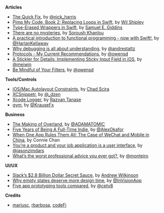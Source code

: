 **Articles**

* [The Quick Fix](https://nickharris.wordpress.com/2015/08/10/the-quick-fix/), by [@nick_harris](https://twitter.com/nick_harris)
* [Pimp My Code, Book 2: Replacing Loops in Swift](http://blog.wilshipley.com/2015/08/pimp-my-code-book-2-eliminating-loops.html), by [Wil Shipley](https://twitter.com/wilshipley)
* [Type-Erased Wrappers in Swift](https://realm.io/news/type-erased-wrappers-in-swift/), by [Samuel E. Giddins](https://twitter.com/segiddins)
* [There are no mysteries](http://khanlou.com/2015/08/there-are-no-mysteries/), by [Soroush Khanlou](https://twitter.com/khanlou)
* [A practical introduction to functional programming - now with Swift!](http://harlankellaway.com/blog/2015/08/10/swift-functional-programming-intro/), by [@HarlanKellaway](https://twitter.com/HarlanKellaway)
* [Why debugging is all about understanding](http://futurice.com/blog/why-debugging-is-all-about-understanding), by [@andrestaltz](https://twitter.com/andrestaltz)
* [Protocols - My Current Recommendations](http://owensd.io/2015/08/06/protocols.html), by [@owensd](https://twitter.com/owensd)
* [A Stickler for Details: Implementing Sticky Input Field in iOS](https://medium.com/ios-os-x-development/a-stickler-for-details-implementing-sticky-input-fields-in-ios-f88553d36dab), by [@meiwin](https://twitter.com/meiwin)
* [Be Mindful of Your Filters](http://owensd.io/2015/08/09/filter-performance.html), by [@owensd](https://twitter.com/owensd)

**Tools/Controls**

* [iOS/Mac Autolayout Constraints](http://constraints.icodeforlove.com/), by [Chad Scira](https://twitter.com/icodeforlove)
* [XCSnippetr](https://github.com/dzenbot/XCSnippetr), by [@_dzen](https://twitter.com/_dzen)
* [Xcode Logger](https://github.com/codeFi/XcodeLogger), by [Razvan Tanase](https://twitter.com/razvan_tanase)
* [gym](https://github.com/fastlane/gym), by [@KrauseFx](https://twitter.com/KrauseFx)

**Business**

* [The Making of Overland](https://medium.com/hackerpreneur-magazine/cool-picture-with-overlaid-title-and-shiittt-630c7d39f51c), by [@ADAMATOMIC](https://twitter.com/ADAMATOMIC)
* [Five Years of Being A Full-Time Indie](http://www.paradeofrain.com/2015/08/06/five-years-of-being-a-full-time-indie/), by [@AlexOkafor](https://twitter.com/AlexOkafor)
* [When One App Rules Them All: The Case of WeChat and Mobile in China](https://a16z.com/2015/08/06/wechat-china-mobile-first/), by Connie Chan
* [You’re a product and your job application is a user interface](https://signalvnoise.com/posts/3904-youre-a-product-and-your-job-application-is-a-user-interface), by [@jasonzimdars](https://twitter.com/jasonzimdars)
* [What’s the worst professional advice you ever got?](https://deardesignstudent.com/what-s-the-worst-professional-advice-you-ever-got-b28c35b19995), by [@monteiro](https://twitter.com/monteiro)

**UI/UX**

* [Slack’s $2.8 Billion Dollar Secret Sauce](https://medium.com/@awilkinson/slack-s-2-8-billion-dollar-secret-sauce-5c5ec7117908), by [Andrew Wilkinson](https://twitter.com/awilkinson)
* [Why empty states deserve more design time](https://medium.com/@InVisionApp/why-empty-states-deserve-more-design-time-44b5adc7eb52), by [@InVisionApp](https://twitter.com/InVisionApp)
* [Five app prototyping tools compared](https://medium.com/sketch-app-sources/five-app-prototyping-tools-compared-form-framer-origami-pixate-proto-io-c2acc9062c61), by [@cptv8](https://twitter.com/cptv8)

**Credits**

* [mariusc](https://github.com/mariusc), [rbarbosa](https://github.com/rbarbosa), [codeFi](https://github.com/codeFi)
